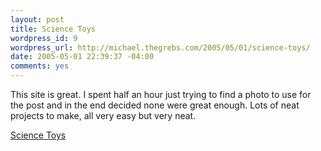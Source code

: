 ```yaml
--- 
layout: post
title: Science Toys
wordpress_id: 9
wordpress_url: http://michael.thegrebs.com/2005/05/01/science-toys/
date: 2005-05-01 22:39:37 -04:00
comments: yes
---
```

This site is great.  I spent half an hour just trying to find a photo to use for the post and in the end decided none were great enough.  Lots of neat projects to make, all very easy but very neat.

<a href="http://www.scitoys.com/">Science Toys</a>
